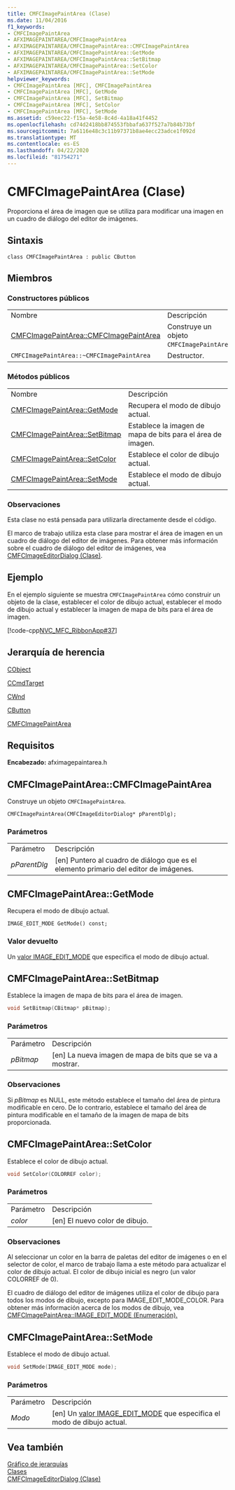 ```yaml
---
title: CMFCImagePaintArea (Clase)
ms.date: 11/04/2016
f1_keywords:
- CMFCImagePaintArea
- AFXIMAGEPAINTAREA/CMFCImagePaintArea
- AFXIMAGEPAINTAREA/CMFCImagePaintArea::CMFCImagePaintArea
- AFXIMAGEPAINTAREA/CMFCImagePaintArea::GetMode
- AFXIMAGEPAINTAREA/CMFCImagePaintArea::SetBitmap
- AFXIMAGEPAINTAREA/CMFCImagePaintArea::SetColor
- AFXIMAGEPAINTAREA/CMFCImagePaintArea::SetMode
helpviewer_keywords:
- CMFCImagePaintArea [MFC], CMFCImagePaintArea
- CMFCImagePaintArea [MFC], GetMode
- CMFCImagePaintArea [MFC], SetBitmap
- CMFCImagePaintArea [MFC], SetColor
- CMFCImagePaintArea [MFC], SetMode
ms.assetid: c59eec22-f15a-4e58-8c4d-4a18a41f4452
ms.openlocfilehash: cd74d2418bb874553fbbafa637f527a7b84b73bf
ms.sourcegitcommit: 7a6116e48c3c11b97371b8ae4ecc23adce1f092d
ms.translationtype: MT
ms.contentlocale: es-ES
ms.lasthandoff: 04/22/2020
ms.locfileid: "81754271"
---
```

# <a name="cmfcimagepaintarea-class"></a>CMFCImagePaintArea (Clase)

Proporciona el área de imagen que se utiliza para modificar una imagen en un cuadro de diálogo del editor de imágenes.

## <a name="syntax"></a>Sintaxis

```
class CMFCImagePaintArea : public CButton
```

## <a name="members"></a>Miembros

### <a name="public-constructors"></a>Constructores públicos

|||
|-|-|
|Nombre|Descripción|
|[CMFCImagePaintArea::CMFCImagePaintArea](#cmfcimagepaintarea)|Construye un objeto `CMFCImagePaintArea`.|
|`CMFCImagePaintArea::~CMFCImagePaintArea`|Destructor.|

### <a name="public-methods"></a>Métodos públicos

|||
|-|-|
|Nombre|Descripción|
|[CMFCImagePaintArea::GetMode](#getmode)|Recupera el modo de dibujo actual.|
|[CMFCImagePaintArea::SetBitmap](#setbitmap)|Establece la imagen de mapa de bits para el área de imagen.|
|[CMFCImagePaintArea::SetColor](#setcolor)|Establece el color de dibujo actual.|
|[CMFCImagePaintArea::SetMode](#setmode)|Establece el modo de dibujo actual.|

### <a name="remarks"></a>Observaciones

Esta clase no está pensada para utilizarla directamente desde el código.

El marco de trabajo utiliza esta clase para mostrar el área de imagen en un cuadro de diálogo del editor de imágenes. Para obtener más información sobre el cuadro de diálogo del editor de imágenes, vea [CMFCImageEditorDialog (Clase)](../../mfc/reference/cmfcimageeditordialog-class.md).

## <a name="example"></a>Ejemplo

En el ejemplo siguiente se muestra `CMFCImagePaintArea` cómo construir un objeto de la clase, establecer el color de dibujo actual, establecer el modo de dibujo actual y establecer la imagen de mapa de bits para el área de imagen.

[!code-cpp[NVC_MFC_RibbonApp#37](../../mfc/reference/codesnippet/cpp/cmfcimagepaintarea-class_1.cpp)]

## <a name="inheritance-hierarchy"></a>Jerarquía de herencia

[CObject](../../mfc/reference/cobject-class.md)

[CCmdTarget](../../mfc/reference/ccmdtarget-class.md)

[CWnd](../../mfc/reference/cwnd-class.md)

[CButton](../../mfc/reference/cbutton-class.md)

[CMFCImagePaintArea](../../mfc/reference/cmfcimagepaintarea-class.md)

## <a name="requirements"></a>Requisitos

**Encabezado:** afximagepaintarea.h

## <a name="cmfcimagepaintareacmfcimagepaintarea"></a><a name="cmfcimagepaintarea"></a>CMFCImagePaintArea::CMFCImagePaintArea

Construye un objeto `CMFCImagePaintArea`.

```
CMFCImagePaintArea(CMFCImageEditorDialog* pParentDlg);
```

### <a name="parameters"></a>Parámetros

|||
|-|-|
|Parámetro|Descripción|
|*pParentDlg*|[en] Puntero al cuadro de diálogo que es el elemento primario del editor de imágenes.|

## <a name="cmfcimagepaintareagetmode"></a><a name="getmode"></a>CMFCImagePaintArea::GetMode

Recupera el modo de dibujo actual.

```
IMAGE_EDIT_MODE GetMode() const;
```

### <a name="return-value"></a>Valor devuelto

Un [valor IMAGE_EDIT_MODE](cmfcimagepaintarea-image-edit-mode-enumeration.md) que especifica el modo de dibujo actual.

## <a name="cmfcimagepaintareasetbitmap"></a><a name="setbitmap"></a>CMFCImagePaintArea::SetBitmap

Establece la imagen de mapa de bits para el área de imagen.

```cpp
void SetBitmap(CBitmap* pBitmap);
```

### <a name="parameters"></a>Parámetros

|||
|-|-|
|Parámetro|Descripción|
|*pBitmap*|[en] La nueva imagen de mapa de bits que se va a mostrar.|

### <a name="remarks"></a>Observaciones

Si *pBitmap* es NULL, este método establece el tamaño del área de pintura modificable en cero. De lo contrario, establece el tamaño del área de pintura modificable en el tamaño de la imagen de mapa de bits proporcionada.

## <a name="cmfcimagepaintareasetcolor"></a><a name="setcolor"></a>CMFCImagePaintArea::SetColor

Establece el color de dibujo actual.

```cpp
void SetColor(COLORREF color);
```

### <a name="parameters"></a>Parámetros

|||
|-|-|
|Parámetro|Descripción|
|*color*|[en] El nuevo color de dibujo.|

### <a name="remarks"></a>Observaciones

Al seleccionar un color en la barra de paletas del editor de imágenes o en el selector de color, el marco de trabajo llama a este método para actualizar el color de dibujo actual. El color de dibujo inicial es negro (un valor COLORREF de 0).

El cuadro de diálogo del editor de imágenes utiliza el color de dibujo para todos los modos de dibujo, excepto para IMAGE_EDIT_MODE_COLOR. Para obtener más información acerca de los modos de dibujo, vea [CMFCImagePaintArea::IMAGE_EDIT_MODE (Enumeración).](cmfcimagepaintarea-image-edit-mode-enumeration.md)

## <a name="cmfcimagepaintareasetmode"></a><a name="setmode"></a>CMFCImagePaintArea::SetMode

Establece el modo de dibujo actual.

```cpp
void SetMode(IMAGE_EDIT_MODE mode);
```

### <a name="parameters"></a>Parámetros

|||
|-|-|
|Parámetro|Descripción|
|*Modo*|[en] Un [valor IMAGE_EDIT_MODE](cmfcimagepaintarea-image-edit-mode-enumeration.md) que especifica el modo de dibujo actual.|

## <a name="see-also"></a>Vea también

[Gráfico de jerarquías](../../mfc/hierarchy-chart.md)<br/>
[Clases](../../mfc/reference/mfc-classes.md)<br/>
[CMFCImageEditorDialog (Clase)](../../mfc/reference/cmfcimageeditordialog-class.md)
